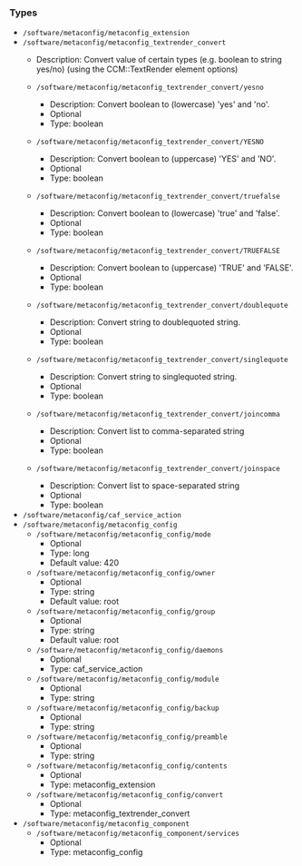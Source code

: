 
### Types

 - `/software/metaconfig/metaconfig_extension`
 - `/software/metaconfig/metaconfig_textrender_convert`
    - Description: 
    Convert value of certain types (e.g. boolean to string yes/no)
    (using the CCM::TextRender element options)

    - `/software/metaconfig/metaconfig_textrender_convert/yesno`
        - Description: Convert boolean to (lowercase) 'yes' and 'no'.
        - Optional
        - Type: boolean
    - `/software/metaconfig/metaconfig_textrender_convert/YESNO`
        - Description: Convert boolean to (uppercase) 'YES' and 'NO'.
        - Optional
        - Type: boolean
    - `/software/metaconfig/metaconfig_textrender_convert/truefalse`
        - Description: Convert boolean to (lowercase) 'true' and 'false'.
        - Optional
        - Type: boolean
    - `/software/metaconfig/metaconfig_textrender_convert/TRUEFALSE`
        - Description: Convert boolean to (uppercase) 'TRUE' and 'FALSE'.
        - Optional
        - Type: boolean
    - `/software/metaconfig/metaconfig_textrender_convert/doublequote`
        - Description: Convert string to doublequoted string.
        - Optional
        - Type: boolean
    - `/software/metaconfig/metaconfig_textrender_convert/singlequote`
        - Description: Convert string to singlequoted string.
        - Optional
        - Type: boolean
    - `/software/metaconfig/metaconfig_textrender_convert/joincomma`
        - Description: Convert list to comma-separated string
        - Optional
        - Type: boolean
    - `/software/metaconfig/metaconfig_textrender_convert/joinspace`
        - Description: Convert list to space-separated string
        - Optional
        - Type: boolean
 - `/software/metaconfig/caf_service_action`
 - `/software/metaconfig/metaconfig_config`
    - `/software/metaconfig/metaconfig_config/mode`
        - Optional
        - Type: long
        - Default value: 420
    - `/software/metaconfig/metaconfig_config/owner`
        - Optional
        - Type: string
        - Default value: root
    - `/software/metaconfig/metaconfig_config/group`
        - Optional
        - Type: string
        - Default value: root
    - `/software/metaconfig/metaconfig_config/daemons`
        - Optional
        - Type: caf_service_action
    - `/software/metaconfig/metaconfig_config/module`
        - Optional
        - Type: string
    - `/software/metaconfig/metaconfig_config/backup`
        - Optional
        - Type: string
    - `/software/metaconfig/metaconfig_config/preamble`
        - Optional
        - Type: string
    - `/software/metaconfig/metaconfig_config/contents`
        - Optional
        - Type: metaconfig_extension
    - `/software/metaconfig/metaconfig_config/convert`
        - Optional
        - Type: metaconfig_textrender_convert
 - `/software/metaconfig/metaconfig_component`
    - `/software/metaconfig/metaconfig_component/services`
        - Optional
        - Type: metaconfig_config
